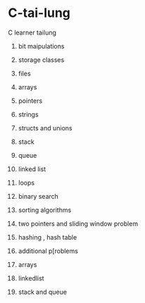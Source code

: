 # C-tai-lung
C learner tailung

1.  bit maipulations
2.  storage classes
3.  files
4.  arrays
5.  pointers
6.  strings
7.  structs and unions
8.  stack
9.  queue
10. linked list




 1. loops
 2. binary search
 3. sorting algorithms
 4. two pointers and sliding window problem
 5. hashing , hash table        
 6. additional p[roblems
 7. arrays
 8. linkedlist
 9. stack and queue





 
















     
